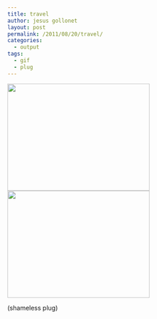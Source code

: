 ```yaml
---
title: travel
author: jesus gollonet
layout: post
permalink: /2011/08/20/travel/
categories:
  - output
tags:
  - gif
  - plug
---
```

[<img src="http://www.jesusgollonet.com/blog/wp-content/uploads/2011/08/test.gif" alt="" title="test" width="320" height="240" class="aligncenter size-full wp-image-267" />][1][<img src="http://www.jesusgollonet.com/blog/wp-content/uploads/2011/08/test3.gif" alt="" title="test3" width="320" height="240" class="aligncenter size-full wp-image-262" />][2]

(shameless plug)

 [1]: http://www.jesusgollonet.com/blog/wp-content/uploads/2011/08/test.gif
 [2]: http://www.jesusgollonet.com/blog/wp-content/uploads/2011/08/test3.gif